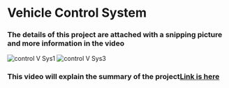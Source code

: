 # Vehicle Control System
 
### The details of this project are attached with a snipping picture and more information in the video 

![control V Sys1](https://user-images.githubusercontent.com/22917887/211428918-622a414f-6055-4726-9832-765ab3e395c2.png)
![control V Sys3](https://user-images.githubusercontent.com/22917887/211431004-78923014-70d4-4a73-a71e-74852fe3d590.png)

### This video will explain the summary of the project[Link is here](https://drive.google.com/file/d/1qSD45aBLZc-oJ36Ji5KCmZ5Iv3ts6BAk/view?usp=sharing)
